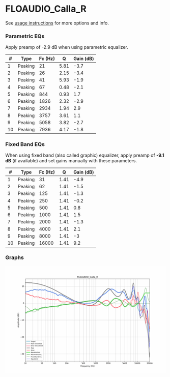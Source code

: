 # FLOAUDIO_Calla_R
See [usage instructions](https://github.com/jaakkopasanen/AutoEq#usage) for more options and info.

### Parametric EQs
Apply preamp of -2.9 dB when using parametric equalizer.

|   # | Type    |   Fc (Hz) |    Q |   Gain (dB) |
|-----|---------|-----------|------|-------------|
|   1 | Peaking |        21 | 5.81 |        -3.7 |
|   2 | Peaking |        26 | 2.15 |        -3.4 |
|   3 | Peaking |        41 | 5.93 |        -1.9 |
|   4 | Peaking |        67 | 0.48 |        -2.1 |
|   5 | Peaking |       844 | 0.93 |         1.7 |
|   6 | Peaking |      1826 | 2.32 |        -2.9 |
|   7 | Peaking |      2934 | 1.94 |         2.9 |
|   8 | Peaking |      3757 | 3.61 |         1.1 |
|   9 | Peaking |      5058 | 3.82 |        -2.7 |
|  10 | Peaking |      7936 | 4.17 |        -1.8 |

### Fixed Band EQs
When using fixed band (also called graphic) equalizer, apply preamp of **-9.1 dB** (if available) and set gains manually with these parameters.

|   # | Type    |   Fc (Hz) |    Q |   Gain (dB) |
|-----|---------|-----------|------|-------------|
|   1 | Peaking |        31 | 1.41 |        -4.9 |
|   2 | Peaking |        62 | 1.41 |        -1.5 |
|   3 | Peaking |       125 | 1.41 |        -1.3 |
|   4 | Peaking |       250 | 1.41 |        -0.2 |
|   5 | Peaking |       500 | 1.41 |         0.8 |
|   6 | Peaking |      1000 | 1.41 |         1.5 |
|   7 | Peaking |      2000 | 1.41 |        -1.3 |
|   8 | Peaking |      4000 | 1.41 |         2.1 |
|   9 | Peaking |      8000 | 1.41 |        -3   |
|  10 | Peaking |     16000 | 1.41 |         9.2 |

### Graphs
![](./FLOAUDIO_Calla_R.png)
